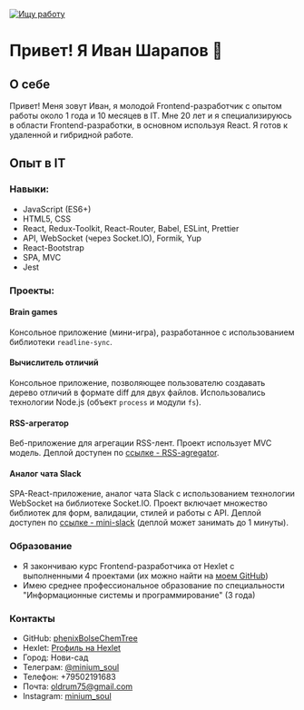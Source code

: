 [![Ищу работу](https://img.shields.io/badge/Ищу_работу-зеленый)]()

# Привет! Я Иван Шарапов 👋

## О себе

Привет! Меня зовут Иван, я молодой Frontend-разработчик с опытом работы около 1 года и 10 месяцев в IT. Мне 20 лет и я специализируюсь в области Frontend-разработки, в основном используя React. Я готов к удаленной и гибридной работе.

## Опыт в IT

### Навыки:

- JavaScript (ES6+)
- HTML5, CSS
- React, Redux-Toolkit, React-Router, Babel, ESLint, Prettier
- API, WebSocket (через Socket.IO), Formik, Yup
- React-Bootstrap
- SPA, MVC
- Jest

### Проекты:

#### Brain games
Консольное приложение (мини-игра), разработанное с использованием библиотеки `readline-sync`.

#### Вычислитель отличий
Консольное приложение, позволяющее пользователю создавать дерево отличий в формате diff для двух файлов. Использовались технологии Node.js (объект `process` и модули `fs`).

#### RSS-агрегатор
Веб-приложение для агрегации RSS-лент. Проект использует MVC модель. Деплой доступен по [ссылке - RSS-agregator](ссылка).

#### Аналог чата Slack
SPA-React-приложение, аналог чата Slack с использованием технологии WebSocket на библиотеке Socket.IO. Проект включает множество библиотек для форм, валидации, стилей и работы с API. Деплой доступен по [ссылке - mini-slack](ссылка) (деплой может занимать до 1 минуты).


### Образование

- Я закончиваю курс Frontend-разработчика от Hexlet с выполненными 4 проектами (их можно найти на [моем GitHub](https://github.com/phenixBolseChemTree))
- Имею среднее профессиональное образование по специальности "Информационные системы и программирование" (3 года)

### Контакты

- GitHub: [phenixBolseChemTree](https://github.com/phenixBolseChemTree)
- Hexlet: [Proфиль на Hexlet](https://ru.hexlet.io/u/ivasick)
- Город: Нови-сад
- Телеграм: [@minium_soul](https://t.me/minium_soul)
- Телефон: +79502191683
- Почта: oldrum75@gmail.com
- Instagram: [minium_soul](https://www.instagram.com/minium_soul)

<!--
Есть краткое описание проекта
Есть README проекта
Код проекта соответствует общепринятым стандартам, используется GitHub Actions и написаны тесты
Проект работает и выполняет свою задачу
Git используется по назначению
-->
